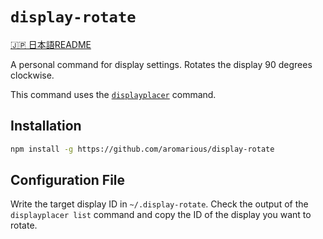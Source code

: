 # `display-rotate`

[🇯🇵 日本語README](readme.ja.md)

A personal command for display settings. Rotates the display 90 degrees clockwise.

This command uses the [`displayplacer`](https://github.com/jakehilborn/displayplacer) command.

## Installation
```sh
npm install -g https://github.com/aromarious/display-rotate
```

## Configuration File

Write the target display ID in `~/.display-rotate`.
Check the output of the `displayplacer list` command and copy the ID of the display you want to rotate.
